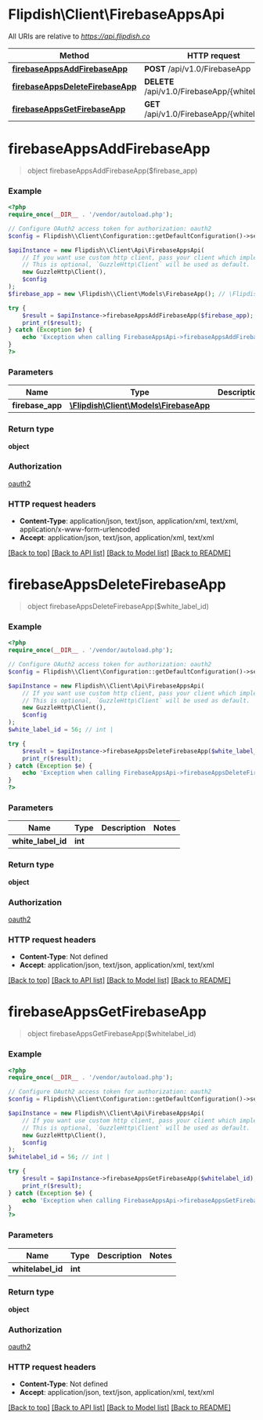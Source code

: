 # Flipdish\\Client\FirebaseAppsApi

All URIs are relative to *https://api.flipdish.co*

Method | HTTP request | Description
------------- | ------------- | -------------
[**firebaseAppsAddFirebaseApp**](FirebaseAppsApi.md#firebaseAppsAddFirebaseApp) | **POST** /api/v1.0/FirebaseApp | 
[**firebaseAppsDeleteFirebaseApp**](FirebaseAppsApi.md#firebaseAppsDeleteFirebaseApp) | **DELETE** /api/v1.0/FirebaseApp/{whiteLabelId} | 
[**firebaseAppsGetFirebaseApp**](FirebaseAppsApi.md#firebaseAppsGetFirebaseApp) | **GET** /api/v1.0/FirebaseApp/{whitelabelId} | 


# **firebaseAppsAddFirebaseApp**
> object firebaseAppsAddFirebaseApp($firebase_app)



### Example
```php
<?php
require_once(__DIR__ . '/vendor/autoload.php');

// Configure OAuth2 access token for authorization: oauth2
$config = Flipdish\\Client\Configuration::getDefaultConfiguration()->setAccessToken('YOUR_ACCESS_TOKEN');

$apiInstance = new Flipdish\\Client\Api\FirebaseAppsApi(
    // If you want use custom http client, pass your client which implements `GuzzleHttp\ClientInterface`.
    // This is optional, `GuzzleHttp\Client` will be used as default.
    new GuzzleHttp\Client(),
    $config
);
$firebase_app = new \Flipdish\\Client\Models\FirebaseApp(); // \Flipdish\\Client\Models\FirebaseApp | 

try {
    $result = $apiInstance->firebaseAppsAddFirebaseApp($firebase_app);
    print_r($result);
} catch (Exception $e) {
    echo 'Exception when calling FirebaseAppsApi->firebaseAppsAddFirebaseApp: ', $e->getMessage(), PHP_EOL;
}
?>
```

### Parameters

Name | Type | Description  | Notes
------------- | ------------- | ------------- | -------------
 **firebase_app** | [**\Flipdish\\Client\Models\FirebaseApp**](../Model/FirebaseApp.md)|  |

### Return type

**object**

### Authorization

[oauth2](../../README.md#oauth2)

### HTTP request headers

 - **Content-Type**: application/json, text/json, application/xml, text/xml, application/x-www-form-urlencoded
 - **Accept**: application/json, text/json, application/xml, text/xml

[[Back to top]](#) [[Back to API list]](../../README.md#documentation-for-api-endpoints) [[Back to Model list]](../../README.md#documentation-for-models) [[Back to README]](../../README.md)

# **firebaseAppsDeleteFirebaseApp**
> object firebaseAppsDeleteFirebaseApp($white_label_id)



### Example
```php
<?php
require_once(__DIR__ . '/vendor/autoload.php');

// Configure OAuth2 access token for authorization: oauth2
$config = Flipdish\\Client\Configuration::getDefaultConfiguration()->setAccessToken('YOUR_ACCESS_TOKEN');

$apiInstance = new Flipdish\\Client\Api\FirebaseAppsApi(
    // If you want use custom http client, pass your client which implements `GuzzleHttp\ClientInterface`.
    // This is optional, `GuzzleHttp\Client` will be used as default.
    new GuzzleHttp\Client(),
    $config
);
$white_label_id = 56; // int | 

try {
    $result = $apiInstance->firebaseAppsDeleteFirebaseApp($white_label_id);
    print_r($result);
} catch (Exception $e) {
    echo 'Exception when calling FirebaseAppsApi->firebaseAppsDeleteFirebaseApp: ', $e->getMessage(), PHP_EOL;
}
?>
```

### Parameters

Name | Type | Description  | Notes
------------- | ------------- | ------------- | -------------
 **white_label_id** | **int**|  |

### Return type

**object**

### Authorization

[oauth2](../../README.md#oauth2)

### HTTP request headers

 - **Content-Type**: Not defined
 - **Accept**: application/json, text/json, application/xml, text/xml

[[Back to top]](#) [[Back to API list]](../../README.md#documentation-for-api-endpoints) [[Back to Model list]](../../README.md#documentation-for-models) [[Back to README]](../../README.md)

# **firebaseAppsGetFirebaseApp**
> object firebaseAppsGetFirebaseApp($whitelabel_id)



### Example
```php
<?php
require_once(__DIR__ . '/vendor/autoload.php');

// Configure OAuth2 access token for authorization: oauth2
$config = Flipdish\\Client\Configuration::getDefaultConfiguration()->setAccessToken('YOUR_ACCESS_TOKEN');

$apiInstance = new Flipdish\\Client\Api\FirebaseAppsApi(
    // If you want use custom http client, pass your client which implements `GuzzleHttp\ClientInterface`.
    // This is optional, `GuzzleHttp\Client` will be used as default.
    new GuzzleHttp\Client(),
    $config
);
$whitelabel_id = 56; // int | 

try {
    $result = $apiInstance->firebaseAppsGetFirebaseApp($whitelabel_id);
    print_r($result);
} catch (Exception $e) {
    echo 'Exception when calling FirebaseAppsApi->firebaseAppsGetFirebaseApp: ', $e->getMessage(), PHP_EOL;
}
?>
```

### Parameters

Name | Type | Description  | Notes
------------- | ------------- | ------------- | -------------
 **whitelabel_id** | **int**|  |

### Return type

**object**

### Authorization

[oauth2](../../README.md#oauth2)

### HTTP request headers

 - **Content-Type**: Not defined
 - **Accept**: application/json, text/json, application/xml, text/xml

[[Back to top]](#) [[Back to API list]](../../README.md#documentation-for-api-endpoints) [[Back to Model list]](../../README.md#documentation-for-models) [[Back to README]](../../README.md)

